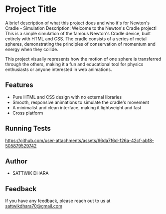 
# Project Title

A brief description of what this project does and who it's for
Newton's Cradle - Simulation
Description:
Welcome to the Newton's Cradle project! This is a simple simulation of the famous Newton's Cradle device, built entirely with HTML and CSS. The cradle consists of a series of metal spheres, demonstrating the principles of conservation of momentum and energy when they collide.

This project visually represents how the motion of one sphere is transferred through the others, making it a fun and educational tool for physics enthusiasts or anyone interested in web animations.



## Features

- Pure HTML and CSS design with no external libraries
- Smooth, responsive animations to simulate the cradle's movement
- A minimalist and clean interface, making it lightweight and fast
- Cross platform
  
## Running Tests
https://github.com/user-attachments/assets/66da7f6d-f26a-42cf-abf8-505879529742
## Author

- SATTWIK DHARA


## Feedback

If you have any feedback, please reach out to us at sattwikdhara70@gmail.com




